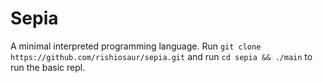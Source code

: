 # Sepia
A minimal interpreted programming language. Run `git clone https://github.com/rishiosaur/sepia.git` and run `cd sepia && ./main` to run the basic repl.